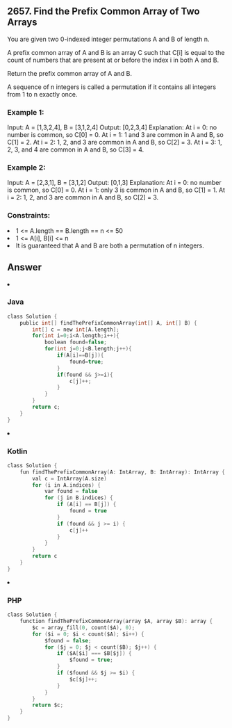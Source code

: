 <h2>2657. Find the Prefix Common Array of Two Arrays</h2>

You are given two 0-indexed integer permutations A and B of length n.

A prefix common array of A and B is an array C such that C[i] is equal to the count of numbers that are present at or before the index i in both A and B.

Return the prefix common array of A and B.

A sequence of n integers is called a permutation if it contains all integers from 1 to n exactly once.

 

<h3>Example 1:</h3>

Input: A = [1,3,2,4], B = [3,1,2,4]
Output: [0,2,3,4]
Explanation: At i = 0: no number is common, so C[0] = 0.
At i = 1: 1 and 3 are common in A and B, so C[1] = 2.
At i = 2: 1, 2, and 3 are common in A and B, so C[2] = 3.
At i = 3: 1, 2, 3, and 4 are common in A and B, so C[3] = 4.
<h3>Example 2:</h3>

Input: A = [2,3,1], B = [3,1,2]
Output: [0,1,3]
Explanation: At i = 0: no number is common, so C[0] = 0.
At i = 1: only 3 is common in A and B, so C[1] = 1.
At i = 2: 1, 2, and 3 are common in A and B, so C[2] = 3.
 

<h3>Constraints:</h3>

<li>1 <= A.length == B.length == n <= 50</li>
<li>1 <= A[i], B[i] <= n</li>
<li>It is guaranteed that A and B are both a permutation of n integers.</li>

<h2>Answer</h2>
<li><h3>Java</h3></li>

```c
class Solution {
    public int[] findThePrefixCommonArray(int[] A, int[] B) {
        int[] c = new int[A.length];
        for(int i=0;i<A.length;i++){
            boolean found=false;
            for(int j=0;j<B.length;j++){
                if(A[i]==B[j]){
                    found=true;
                }
                if(found && j>=i){
                    c[j]++;
                }
            }
        }
        return c;
    }
}
```
<li><h3>Kotlin</h3></li>

```c
class Solution {
    fun findThePrefixCommonArray(A: IntArray, B: IntArray): IntArray {
        val c = IntArray(A.size)
        for (i in A.indices) {
            var found = false
            for (j in B.indices) {
                if (A[i] == B[j]) {
                    found = true
                }
                if (found && j >= i) {
                    c[j]++
                }
            }
        }
        return c
    }
}
```
<li><h3>PHP</h3></li>

```c
class Solution {
    function findThePrefixCommonArray(array $A, array $B): array {
        $c = array_fill(0, count($A), 0);
        for ($i = 0; $i < count($A); $i++) {
            $found = false;
            for ($j = 0; $j < count($B); $j++) {
                if ($A[$i] === $B[$j]) {
                    $found = true;
                }
                if ($found && $j >= $i) {
                    $c[$j]++;
                }
            }
        }
        return $c;
    }
}

```
